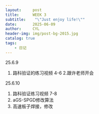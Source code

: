 ```yaml
---
layout:     post
title:      WEEK 3
subtitle:    "\"Just enjoy life!\""
date:       2025-06-09
author:     CYL
header-img: img/post-bg-2015.jpg
catalog: true
tags:
    - 日记
---
```


25.6.9
1. 路科验证的练习视频 4-6
2.跟许老师开会

25.6.10
1. 路科验证练习视频 7-8
2. aGS-SPGD修改算法
3. 高速板子焊接，修改


